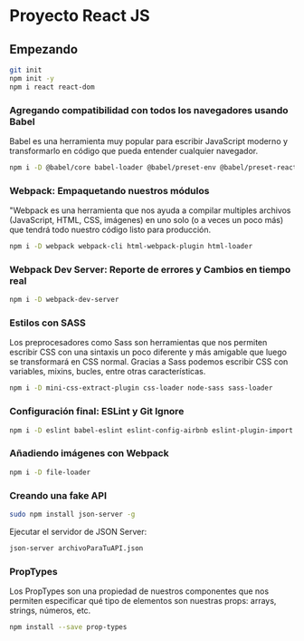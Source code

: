 # Proyecto React JS

## Empezando

```bash
git init
npm init -y
npm i react react-dom
```

### Agregando compatibilidad con todos los navegadores usando Babel

Babel es una herramienta muy popular para escribir JavaScript moderno y transformarlo en código que pueda entender cualquier navegador.

```bash
npm i -D @babel/core babel-loader @babel/preset-env @babel/preset-react
```

### Webpack: Empaquetando nuestros módulos

"Webpack es una herramienta que nos ayuda a compilar multiples archivos (JavaScript, HTML, CSS, imágenes) en uno solo (o a veces un poco más) que tendrá todo nuestro código listo para producción.

```bash
npm i -D webpack webpack-cli html-webpack-plugin html-loader
```

### Webpack Dev Server: Reporte de errores y Cambios en tiempo real

```bash
npm i -D webpack-dev-server
```

### Estilos con SASS

Los preprocesadores como Sass son herramientas que nos permiten escribir CSS con una sintaxis un poco diferente y más amigable que luego se transformará en CSS normal. Gracias a Sass podemos escribir CSS con variables, mixins, bucles, entre otras características.

```bash
npm i -D mini-css-extract-plugin css-loader node-sass sass-loader
```

### Configuración final: ESLint y Git Ignore

```bash
npm i -D eslint babel-eslint eslint-config-airbnb eslint-plugin-import eslint-plugin-react eslint-plugin-jsx-a11y
```

### Añadiendo imágenes con Webpack

```bash
npm i -D file-loader
```

### Creando una fake API

```bash
sudo npm install json-server -g
```

Ejecutar el servidor de JSON Server:

```bash
json-server archivoParaTuAPI.json
```

### PropTypes

Los PropTypes son una propiedad de nuestros componentes que nos permiten especificar qué tipo de elementos son nuestras props: arrays, strings, números, etc.

```bash
npm install --save prop-types
```

